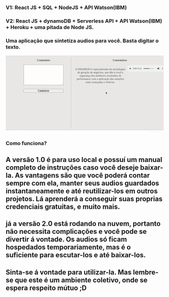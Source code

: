 
### V1: React JS + SQL + NodeJS + API Watson(IBM)
### V2: React JS + dynamoDB + Serverless API + API Watson(IBM) + Heroku + uma pitada de Node JS.

### Uma aplicação que sintetiza audios para você. Basta digitar o texto.
<img src="/V1/app-watson.gif" alt="imagem_start_for_free" width="800"/>


###  Como funciona?

## A versão 1.0 é para uso local e possuí um manual completo de instruções caso você deseje baixar-la. As vantagens são que você poderá contar sempre com ela, manter seus audios guardados instantaneamente e até reutilizar-los em outros projetos. Lá aprenderá a conseguir suas proprias credenciais gratuitas, e muito mais.

## já a versão 2.0 está rodando na nuvem, portanto não necessita complicações e você pode se divertir á vontade. Os audios só ficam hospedados temporariamente, mas é o suficiente para escutar-los e até baixar-los. 
## Sinta-se á vontade para utilizar-la. Mas lembre-se que este é um ambiente coletivo, onde se espera respeito mútuo ;D


